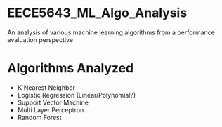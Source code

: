 # EECE5643_ML_Algo_Analysis
An analysis of various machine learning algorithms from a performance evaluation perspective

# Algorithms Analyzed
- K Nearest Neighbor
- Logistic Regression (Linear/Polynomial?)
- Support Vector Machine
- Multi Layer Perceptron
- Random Forest
